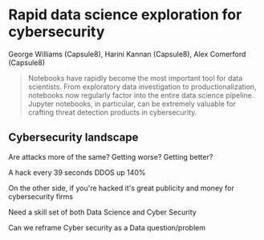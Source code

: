 # Rapid data science exploration for cybersecurity

George Williams (Capsule8), Harini Kannan (Capsule8), Alex Comerford (Capsule8) 

>Notebooks have rapidly become the most important tool for data scientists. From exploratory data investigation to productionalization, notebooks now regularly factor into the entire data science pipeline. Jupyter notebooks, in particular, can be extremely valuable for crafting threat detection products in cybersecurity.

## Cybersecurity landscape

Are attacks more of the same?
Getting worse?
Getting better?

A hack every 39 seconds
DDOS up 140%

On the other side, if you're hacked it's great publicity and money for cybersecurity firms

Need a skill set of both Data Science and Cyber Security

Can we reframe Cyber security as a Data question/problem

